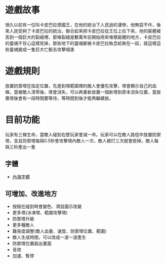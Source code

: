 # 遊戲故事
很久以前有一位叫卡皮巴拉德國王，在他的統治下人民過的淒慘，他無惡不作，後來人民受夠了卡皮巴拉的統治，聯合起來把卡皮巴拉從王位上拉下來，他的屍體被丟到一個巨大的裂縫裡，那條裂縫是數萬年前開始用來堆積屍體的地方，卡皮巴拉的靈魂不甘心這樣死掉，那些地下的靈魂都被卡皮巴拉執念給聚在一起，就這樣這些靈魂變成一隻巨大亡骸去攻擊城堡


# 遊戲規則
放置防禦塔在指定位置，先進到塔範圍裡的敵人會優先攻擊，塔會顯示自己的血條，當被敵人清零後，塔會消失，可以再重新放置一個新塔到原本消失位置，當放置塔後會有一段時間要等待，等時間到後才能再繼續放。

# 目前功能
玩家有三條生命，當敵人碰到右壁玩家會減一命。玩家可以在敵人路徑中放置防禦塔，並且防禦塔每隔0.5秒會攻擊境內敵人一次，敵人被打三次就會掛掉。敵人每隔三秒產出一隻

## 字體
- [內海字體](https://github.com/max32002/naikaifont)

## 可增加、改進地方
- 按鈕在碰到時會變色、滑鼠圖示改變
- 更多塔(冰凍塔、範圍攻擊塔)
- 防禦塔升級
- 更多種敵人
- 難易度調整(敵人血量、速度、防禦塔位置、範圍)
- 敵人生成時間，可以改成一波一波產生
- 防禦塔位置超出畫面
- 音效
- 加速、暫停
